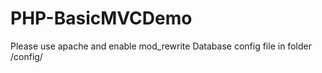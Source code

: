 # PHP-BasicMVCDemo
Please use apache and enable mod_rewrite
Database config file in folder /config/
